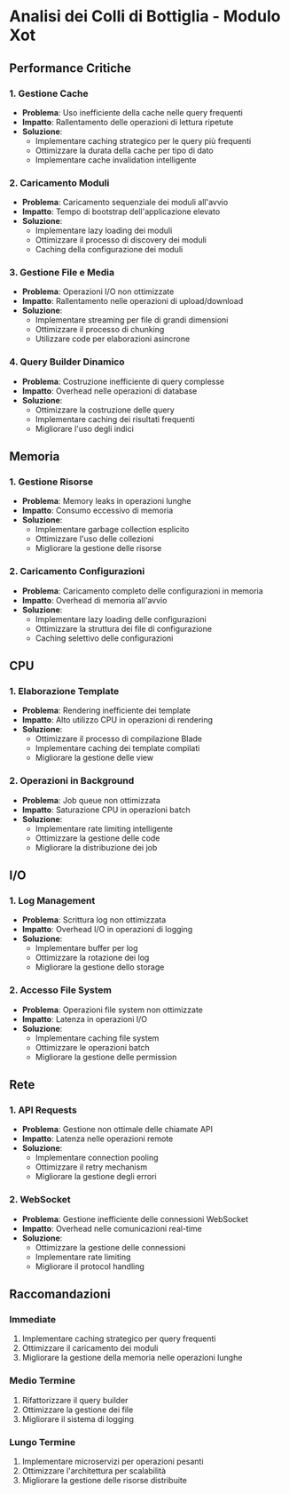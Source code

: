 # Analisi dei Colli di Bottiglia - Modulo Xot

## Performance Critiche

### 1. Gestione Cache
- **Problema**: Uso inefficiente della cache nelle query frequenti
- **Impatto**: Rallentamento delle operazioni di lettura ripetute
- **Soluzione**: 
  - Implementare caching strategico per le query più frequenti
  - Ottimizzare la durata della cache per tipo di dato
  - Implementare cache invalidation intelligente

### 2. Caricamento Moduli
- **Problema**: Caricamento sequenziale dei moduli all'avvio
- **Impatto**: Tempo di bootstrap dell'applicazione elevato
- **Soluzione**:
  - Implementare lazy loading dei moduli
  - Ottimizzare il processo di discovery dei moduli
  - Caching della configurazione dei moduli

### 3. Gestione File e Media
- **Problema**: Operazioni I/O non ottimizzate
- **Impatto**: Rallentamento nelle operazioni di upload/download
- **Soluzione**:
  - Implementare streaming per file di grandi dimensioni
  - Ottimizzare il processo di chunking
  - Utilizzare code per elaborazioni asincrone

### 4. Query Builder Dinamico
- **Problema**: Costruzione inefficiente di query complesse
- **Impatto**: Overhead nelle operazioni di database
- **Soluzione**:
  - Ottimizzare la costruzione delle query
  - Implementare caching dei risultati frequenti
  - Migliorare l'uso degli indici

## Memoria

### 1. Gestione Risorse
- **Problema**: Memory leaks in operazioni lunghe
- **Impatto**: Consumo eccessivo di memoria
- **Soluzione**:
  - Implementare garbage collection esplicito
  - Ottimizzare l'uso delle collezioni
  - Migliorare la gestione delle risorse

### 2. Caricamento Configurazioni
- **Problema**: Caricamento completo delle configurazioni in memoria
- **Impatto**: Overhead di memoria all'avvio
- **Soluzione**:
  - Implementare lazy loading delle configurazioni
  - Ottimizzare la struttura dei file di configurazione
  - Caching selettivo delle configurazioni

## CPU

### 1. Elaborazione Template
- **Problema**: Rendering inefficiente dei template
- **Impatto**: Alto utilizzo CPU in operazioni di rendering
- **Soluzione**:
  - Ottimizzare il processo di compilazione Blade
  - Implementare caching dei template compilati
  - Migliorare la gestione delle view

### 2. Operazioni in Background
- **Problema**: Job queue non ottimizzata
- **Impatto**: Saturazione CPU in operazioni batch
- **Soluzione**:
  - Implementare rate limiting intelligente
  - Ottimizzare la gestione delle code
  - Migliorare la distribuzione dei job

## I/O

### 1. Log Management
- **Problema**: Scrittura log non ottimizzata
- **Impatto**: Overhead I/O in operazioni di logging
- **Soluzione**:
  - Implementare buffer per log
  - Ottimizzare la rotazione dei log
  - Migliorare la gestione dello storage

### 2. Accesso File System
- **Problema**: Operazioni file system non ottimizzate
- **Impatto**: Latenza in operazioni I/O
- **Soluzione**:
  - Implementare caching file system
  - Ottimizzare le operazioni batch
  - Migliorare la gestione delle permission

## Rete

### 1. API Requests
- **Problema**: Gestione non ottimale delle chiamate API
- **Impatto**: Latenza nelle operazioni remote
- **Soluzione**:
  - Implementare connection pooling
  - Ottimizzare il retry mechanism
  - Migliorare la gestione degli errori

### 2. WebSocket
- **Problema**: Gestione inefficiente delle connessioni WebSocket
- **Impatto**: Overhead nelle comunicazioni real-time
- **Soluzione**:
  - Ottimizzare la gestione delle connessioni
  - Implementare rate limiting
  - Migliorare il protocol handling

## Raccomandazioni

### Immediate
1. Implementare caching strategico per query frequenti
2. Ottimizzare il caricamento dei moduli
3. Migliorare la gestione della memoria nelle operazioni lunghe

### Medio Termine
1. Rifattorizzare il query builder
2. Ottimizzare la gestione dei file
3. Migliorare il sistema di logging

### Lungo Termine
1. Implementare microservizi per operazioni pesanti
2. Ottimizzare l'architettura per scalabilità
3. Migliorare la gestione delle risorse distribuite 